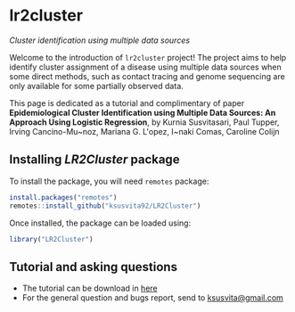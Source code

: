 # lr2cluster
*Cluster identification using multiple data sources*


Welcome to the introduction of `lr2cluster` project! The project aims to help identify cluster assignment of a disease using multiple data sources when some direct methods, such as contact tracing and genome sequencing are only available for some partially observed data.

This page is dedicated as a tutorial and complimentary of paper 
**Epidemiological Cluster Identification using Multiple Data Sources: An Approach Using Logistic Regression**, by
Kurnia Susvitasari, Paul Tupper, Irving Cancino-Mu\~noz, Mariana G. L\'opez, I\~naki Comas, Caroline Colijn


## Installing *LR2Cluster* package
To install the package, you will need `remotes` package:

```r
install.packages("remotes")
remotes::install_github("ksusvita92/LR2Cluster")
```


Once installed, the package can be loaded using:

```r
library("LR2Cluster")
```

## Tutorial and asking questions
- The tutorial can be download in [here](vignettes/tutorial%20LR2Cluster.pdf)
- For the general question and bugs report, send to <ksusvita@gmail.com>
